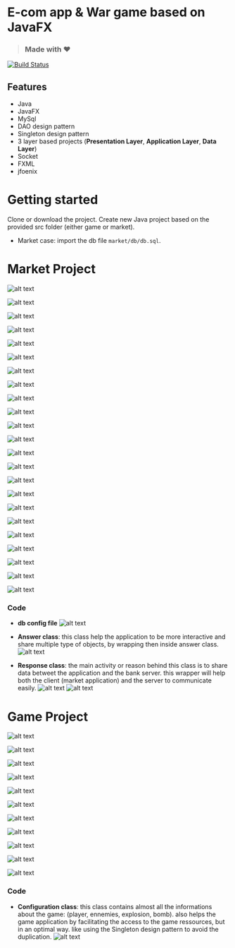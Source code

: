 # E-com app & War game based on JavaFX

> ### Made with ❤️

[![Build Status](https://travis-ci.org/affilnost/angular5-example-shopping-app.svg?branch=master)](https://travis-ci.org/affilnost/angular5-example-shopping-app.svg?branch=master)


## Features
- Java
- JavaFX
- MySql
- DAO design pattern
- Singleton design pattern
- 3 layer based projects (**Presentation Layer**, **Application Layer**, **Data Layer**)
- Socket
- FXML
- jfoenix


# Getting started
Clone or download the project.
Create new Java project based on the provided src folder (either game or market).
- Market case: import the db file `market/db/db.sql`.

# Market Project

![alt text](./screenshots/1.png)

![alt text](./screenshots/2.png)

![alt text](./screenshots/3.png)

![alt text](./screenshots/4.png)

![alt text](./screenshots/5.png)

![alt text](./screenshots/6.png)

![alt text](./screenshots/7.png)

![alt text](./screenshots/8.png)

![alt text](./screenshots/9.png)

![alt text](./screenshots/10.png)

![alt text](./screenshots/11.png)

![alt text](./screenshots/12.png)

![alt text](./screenshots/13.png)

![alt text](./screenshots/14.png)

![alt text](./screenshots/15.png)

![alt text](./screenshots/16.png)

![alt text](./screenshots/17.png)

![alt text](./screenshots/18.png)

![alt text](./screenshots/19.png)

![alt text](./screenshots/20.png)

![alt text](./screenshots/21.png)

![alt text](./screenshots/22.png)

![alt text](./screenshots/23.png)

### Code

- **db config file**
![alt text](./screenshots/db.png)

- **Answer class**: this class help the application to be more interactive and share multiple type of objects, by wrapping then inside answer class.
![alt text](./screenshots/db.png)

- **Response class**: the main activity or reason behind this class is to share data betweet the application and the bank server. this wrapper will help both the client (market application) and the server to communicate easily. 
![alt text](./screenshots/response_1.png)
![alt text](./screenshots/response_2.png)

# Game Project

![alt text](./screenshots/1.png)

![alt text](./screenshots/2.png)

![alt text](./screenshots/3.png)

![alt text](./screenshots/4.png)

![alt text](./screenshots/5.png)

![alt text](./screenshots/6.png)

![alt text](./screenshots/7.png)

![alt text](./screenshots/8.png)

![alt text](./screenshots/9.png)

![alt text](./screenshots/10.png)

![alt text](./screenshots/11.png)

### Code

- **Configuration class**: this class contains almost all the informations about the game: (player, ennemies, explosion, bomb). also helps the game application by facilitating the access to the game ressources, but in an optimal way. like using the Singleton design pattern to avoid the duplication.
![alt text](./screenshots/config.png)

